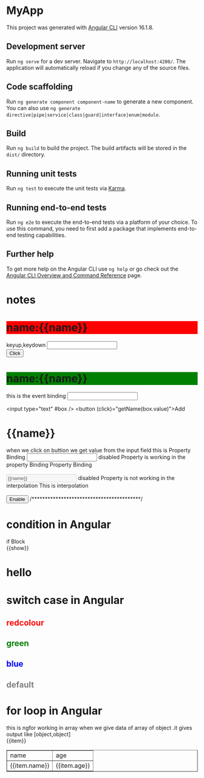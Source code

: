 # MyApp

This project was generated with [Angular CLI](https://github.com/angular/angular-cli) version 16.1.8.

## Development server

Run `ng serve` for a dev server. Navigate to `http://localhost:4200/`. The application will automatically reload if you change any of the source files.

## Code scaffolding

Run `ng generate component component-name` to generate a new component. You can also use `ng generate directive|pipe|service|class|guard|interface|enum|module`.

## Build

Run `ng build` to build the project. The build artifacts will be stored in the `dist/` directory.

## Running unit tests

Run `ng test` to execute the unit tests via [Karma](https://karma-runner.github.io).

## Running end-to-end tests

Run `ng e2e` to execute the end-to-end tests via a platform of your choice. To use this command, you need to first add a package that implements end-to-end testing capabilities.

## Further help

To get more help on the Angular CLI use `ng help` or go check out the [Angular CLI Overview and Command Reference](https://angular.io/cli) page.

# notes
   <h1 (mouseover)="getName('over-hello')" style="background-color: red;">name:{{name}}</h1>
  keyup,keydown
  <input type="text" #box (blur)="getName(box.value)"/>
  <br>
  <button (click)="getName('e')">Click</button>
  <h1 (mouseleave)="getName('leave-hello')" style="background-color: green;">name:{{name}}</h1>
 this is the event binding
   <input type="text" (keyup)="getName($event)"/>
  
   <input type="text" #box />
 <button (click)="getName(box.value)">Add</button>
 <h1>{{name}}</h1> when we click on buttion we get value from the input field
this is Property Binding 
 <input type="text" [disabled]="disable" [value]="name">
 disabled Property is working in the property Binding
  Property Binding 
 <br> <br>
 <input type="text"  disabled={{disable}} value={{name}}>
 disabled Property is not working in the interpolation
 This is interpolation
 <br><br>
 <button (click)="enablebox()">Enable</button>
 /*****************************************/
  <h1>condition in Angular</h1>
 <div *ngIf="show else elseBlock">
  if Block
 </div>
 <ng-template [ngIf]="show==true">
   {{show}}
 </ng-template>
 <ng-template #elseBlock>
        <h1>hello</h1>
 </ng-template>
  <h1>switch case in Angular</h1>
  <div [ngSwitch]="color">
       <h2 style="color: red;" *ngSwitchCase="'red'">
        redcolour
       </h2>
       <h2 style="color: green;" *ngSwitchCase="'green'">
        green
       </h2>
       <h2 style="color: blue;" *ngSwitchCase="'blue'">
        blue
       </h2>
       <h2 style="color: grey;" *ngSwitchDefault>
         default
       </h2>
  </div>
 <h1>for loop in Angular</h1>
  this is ngfor working in array when we give data of array of object .it gives output like [object,object]
  <div *ngFor="let item of data">
     {{item}}
  </div>
  <table border="1">
    <tr>
      <td>name</td>
      <td>age</td>
    </tr>
    <tr *ngFor="let item of data">
      <td>{{item.name}}</td>
      <td>{{item.age}}</td>
    </tr>


  </table>